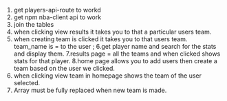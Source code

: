 1. get  players-api-route to workd
2. get npm nba-client api to work
3. join the tables
4. when clicking view results it takes you to that a particular users team.
5. when creating team is clicked it takes you to that users team. team_name is = to the user ;
6.get player name and search for the stats and display them.
7.results page = all the teams and when clicked shows stats for that player.
8.home page allows you to add users then create a team based on the user we clicked.
9. when clicking view team in homepage shows the team of the user selected.
10. Array must be fully replaced when new team is made.




